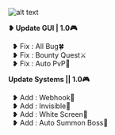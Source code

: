 ![alt text](https://cdn.discordapp.com/attachments/1090179487456563272/1233117540822155334/316237921-4a5ca6b3-97f6-4cf3-bcc9-941a20735131.png?ex=662bedb3&is=662a9c33&hm=180d3583d0738b834f0be3b686f32689cddd4b949ca927ada0d09318cb53f789&?raw=true)

**❥ Update GUI | 1.0🎮**<br />

&nbsp;&nbsp;❥ Fix : All Bug🍀<br />
&nbsp;&nbsp;❥ Fix : Bounty Quest⚔️<br />
&nbsp;&nbsp;❥ Fix : Auto PvP🍵<br />

**Update Systems || 1.0🎮**<br />

&nbsp;&nbsp;❥ Add : Webhook👾<br />
&nbsp;&nbsp;❥ Add : Invisible💨<br />
&nbsp;&nbsp;❥ Add : White Screen🤍<br />
&nbsp;&nbsp;❥ Add : Auto Summon Boss📕<br />

